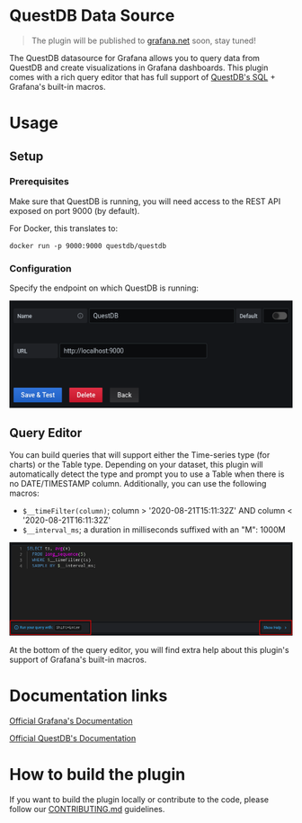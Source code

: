 # QuestDB Data Source

> The plugin will be published to [grafana.net](https://grafana.net/plugins/) soon, stay tuned!

The QuestDB datasource for Grafana allows you to query data from QuestDB and create visualizations in Grafana
dashboards. This plugin comes with a rich query editor that has full support of
[QuestDB's SQL](https://questdb.io/docs/concept/sql-execution-order/) + Grafana's built-in macros.

# Usage

## Setup

### Prerequisites

Make sure that QuestDB is running, you will need access to the REST API exposed on port 9000 (by default).

For Docker, this translates to:

```
docker run -p 9000:9000 questdb/questdb
```

### Configuration

Specify the endpoint on which QuestDB is running:

![QuestDB Datasource Configuration](src/img/datasource-config.png)

## Query Editor

You can build queries that will support either the Time-series type (for charts) or the Table type. Depending on your
dataset, this plugin will automatically detect the type and prompt you to use a Table when there is no DATE/TIMESTAMP
column. Additionally, you can use the following macros:

- `$__timeFilter(column)`; column > '2020-08-21T15:11:32Z' AND column < '2020-08-21T16:11:32Z'
- `$__interval_ms`; a duration in milliseconds suffixed with an "M": 1000M

![QuestDB Datasource Configuration](src/img/query-editor.png)

At the bottom of the query editor, you will find extra help about this plugin's support of Grafana's built-in macros.

# Documentation links

[Official Grafana's Documentation](https://grafana.com/docs/grafana/latest/)

[Official QuestDB's Documentation](https://questdb.io/docs/introduction/)

# How to build the plugin

If you want to build the plugin locally or contribute to the code, please follow our [CONTRIBUTING.md](/CONTRIBUTING.md)
guidelines.
